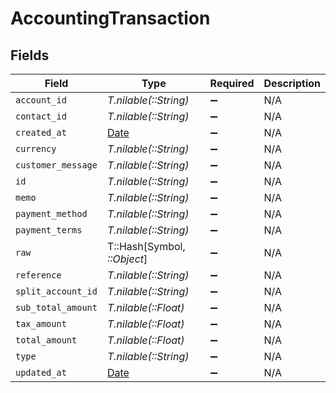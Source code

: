 # AccountingTransaction


## Fields

| Field                                                                | Type                                                                 | Required                                                             | Description                                                          |
| -------------------------------------------------------------------- | -------------------------------------------------------------------- | -------------------------------------------------------------------- | -------------------------------------------------------------------- |
| `account_id`                                                         | *T.nilable(::String)*                                                | :heavy_minus_sign:                                                   | N/A                                                                  |
| `contact_id`                                                         | *T.nilable(::String)*                                                | :heavy_minus_sign:                                                   | N/A                                                                  |
| `created_at`                                                         | [Date](https://ruby-doc.org/stdlib-2.6.1/libdoc/date/rdoc/Date.html) | :heavy_minus_sign:                                                   | N/A                                                                  |
| `currency`                                                           | *T.nilable(::String)*                                                | :heavy_minus_sign:                                                   | N/A                                                                  |
| `customer_message`                                                   | *T.nilable(::String)*                                                | :heavy_minus_sign:                                                   | N/A                                                                  |
| `id`                                                                 | *T.nilable(::String)*                                                | :heavy_minus_sign:                                                   | N/A                                                                  |
| `memo`                                                               | *T.nilable(::String)*                                                | :heavy_minus_sign:                                                   | N/A                                                                  |
| `payment_method`                                                     | *T.nilable(::String)*                                                | :heavy_minus_sign:                                                   | N/A                                                                  |
| `payment_terms`                                                      | *T.nilable(::String)*                                                | :heavy_minus_sign:                                                   | N/A                                                                  |
| `raw`                                                                | T::Hash[Symbol, *::Object*]                                          | :heavy_minus_sign:                                                   | N/A                                                                  |
| `reference`                                                          | *T.nilable(::String)*                                                | :heavy_minus_sign:                                                   | N/A                                                                  |
| `split_account_id`                                                   | *T.nilable(::String)*                                                | :heavy_minus_sign:                                                   | N/A                                                                  |
| `sub_total_amount`                                                   | *T.nilable(::Float)*                                                 | :heavy_minus_sign:                                                   | N/A                                                                  |
| `tax_amount`                                                         | *T.nilable(::Float)*                                                 | :heavy_minus_sign:                                                   | N/A                                                                  |
| `total_amount`                                                       | *T.nilable(::Float)*                                                 | :heavy_minus_sign:                                                   | N/A                                                                  |
| `type`                                                               | *T.nilable(::String)*                                                | :heavy_minus_sign:                                                   | N/A                                                                  |
| `updated_at`                                                         | [Date](https://ruby-doc.org/stdlib-2.6.1/libdoc/date/rdoc/Date.html) | :heavy_minus_sign:                                                   | N/A                                                                  |